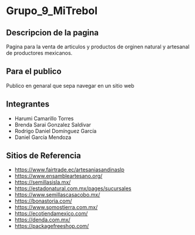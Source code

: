# Grupo_9_MiTrebol

## Descripcion de la pagina

Pagina para la venta de articulos y productos de orginen natural y artesanal de productores mexicanos.

## Para el publico

Publico en genaral que sepa navegar en un sitio web

## Integrantes
- Harumi Camarillo Torres
- Brenda Sarai Gonzalez Saldivar
- Rodrigo Daniel Domínguez García
- Daniel García Mendoza


## Sitios de Referencia
- https://www.fairtrade.ec/artesaniasandinaslp
- https://www.ensambleartesano.org/
- https://semillasisla.mx/
- https://estadonatural.com.mx/pages/sucursales
- https://www.semillascasacobo.mx/
- https://bonastoria.com/
- https://www.somostierra.com.mx/
- https://ecotiendamexico.com/
- https://denda.com.mx/
- https://packagefreeshop.com/
